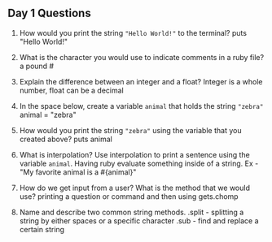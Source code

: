 ## Day 1 Questions

1. How would you print the string `"Hello World!"` to the terminal?
puts "Hello World!"

1. What is the character you would use to indicate comments in a ruby file?
a pound #

1. Explain the difference between an integer and a float?
Integer is a whole number, float can be a decimal

1. In the space below, create a variable `animal` that holds the string `"zebra"`
animal = "zebra"

1. How would you print the string `"zebra"` using the variable that you created above?
puts animal

1. What is interpolation? Use interpolation to print a sentence using the variable `animal`.
Having ruby evaluate something inside of a string. Ex - "My favorite animal is a #{animal}"

1. How do we get input from a user? What is the method that we would use?
printing a question or command and then using gets.chomp

1. Name and describe two common string methods.
.split - splitting a string by either spaces or a specific character
.sub - find and replace a certain string  
